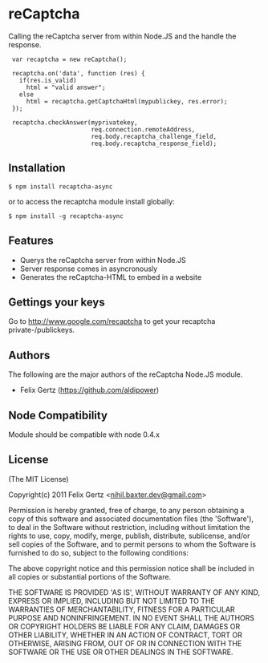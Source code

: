 
# reCaptcha
      
  Calling the reCaptcha server from within Node.JS and the handle the response.
  
     var recaptcha = new reCaptcha();

     recaptcha.on('data', function (res) {
       if(res.is_valid)
         html = "valid answer";
       else
         html = recaptcha.getCaptchaHtml(mypublickey, res.error);
     });

     recaptcha.checkAnswer(myprivatekey, 
                           req.connection.remoteAddress, 
                           req.body.recaptcha_challenge_field, 
                           req.body.recaptcha_response_field);

## Installation

    $ npm install recaptcha-async

or to access the recaptcha module install globally:

    $ npm install -g recaptcha-async


## Features

  * Querys the reCaptcha server from within Node.JS
  * Server response comes in asyncronously
  * Generates the reCaptcha-HTML to embed in a website

## Gettings your keys

  Go to http://www.google.com/recaptcha to get your recaptcha private-/publickeys.

## Authors

The following are the major authors of the reCaptcha Node.JS module.

  * Felix Gertz (https://github.com/aldipower)

## Node Compatibility

Module should be compatible with node 0.4.x

## License 

(The MIT License)

Copyright(c) 2011 Felix Gertz &lt;nihil.baxter.dev@gmail.com&gt;

Permission is hereby granted, free of charge, to any person obtaining
a copy of this software and associated documentation files (the
'Software'), to deal in the Software without restriction, including
without limitation the rights to use, copy, modify, merge, publish,
distribute, sublicense, and/or sell copies of the Software, and to
permit persons to whom the Software is furnished to do so, subject to
the following conditions:

The above copyright notice and this permission notice shall be
included in all copies or substantial portions of the Software.

THE SOFTWARE IS PROVIDED 'AS IS', WITHOUT WARRANTY OF ANY KIND,
EXPRESS OR IMPLIED, INCLUDING BUT NOT LIMITED TO THE WARRANTIES OF
MERCHANTABILITY, FITNESS FOR A PARTICULAR PURPOSE AND NONINFRINGEMENT.
IN NO EVENT SHALL THE AUTHORS OR COPYRIGHT HOLDERS BE LIABLE FOR ANY
CLAIM, DAMAGES OR OTHER LIABILITY, WHETHER IN AN ACTION OF CONTRACT,
TORT OR OTHERWISE, ARISING FROM, OUT OF OR IN CONNECTION WITH THE
SOFTWARE OR THE USE OR OTHER DEALINGS IN THE SOFTWARE.